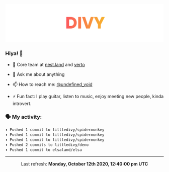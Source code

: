
![](https://github.com/divy-work/divy-work/raw/master/assets/divy.png)

### Hiya! 👋

- 🔭 Core team at [nest.land](https://github.com/nestdotland/nest.land) and [verto](https://github.com/useverto/verto)

- 💬 Ask me about anything

- 📫 How to reach me: [@undefined_void](https://instagram.com/divy.exe)

- ⚡ Fun fact: I play guitar, listen to music, enjoy meeting new people, kinda introvert.

### 🗣 My activity:

```
⬆️ Pushed 1 commit to littledivy/spidermonkey
⬆️ Pushed 1 commit to littledivy/spidermonkey
⬆️ Pushed 1 commit to littledivy/spidermonkey
⬆️ Pushed 2 commits to littledivy/deno
⬆️ Pushed 1 commit to elsaland/elsa
```

------------
<p align="center">Last refresh: <b>Monday, October 12th 2020, 12:40:00 pm UTC</b></p>
